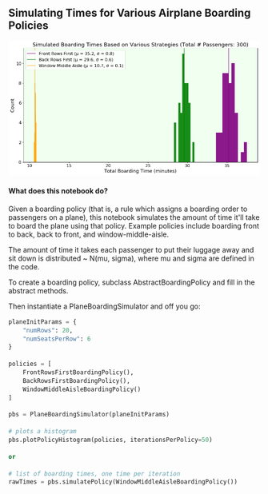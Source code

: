 ## Simulating Times for Various Airplane Boarding Policies

![Simulated Time for Various Airplane Boarding Strategies](/times.png?raw=true "Simulated Time for Various Airplane Boarding Strategies")

#### What does this notebook do?

Given a boarding policy (that is, a rule which assigns a boarding order to passengers on a plane), this notebook simulates the amount of time it'll take to board the plane using that policy. Example policies include boarding front to back, back to front, and window-middle-aisle.

The amount of time it takes each passenger to put their luggage away and sit down is distributed ~ N(mu, sigma), where mu and sigma are defined in the code.

To create a boarding policy, subclass AbstractBoardingPolicy and fill in the abstract methods.

Then instantiate a PlaneBoardingSimulator and off you go:

```python
planeInitParams = {
    "numRows": 20, 
    "numSeatsPerRow": 6
}

policies = [
    FrontRowsFirstBoardingPolicy(), 
    BackRowsFirstBoardingPolicy(), 
    WindowMiddleAisleBoardingPolicy()
]

pbs = PlaneBoardingSimulator(planeInitParams)

# plots a histogram
pbs.plotPolicyHistogram(policies, iterationsPerPolicy=50)

or

# list of boarding times, one time per iteration
rawTimes = pbs.simulatePolicy(WindowMiddleAisleBoardingPolicy())
```
